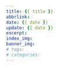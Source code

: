 ```yaml
---
title: {{ title }}
abbrlink:
date: {{ date }}
update: {{ date }}
excerpt:
index_img:
banner_img:
# tags:
# categories:
---
```

